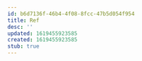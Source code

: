 ```yaml
---
id: b6d7136f-46b4-4f08-8fcc-47b5d054f954
title: Ref
desc: ''
updated: 1619455923585
created: 1619455923585
stub: true
---
```


